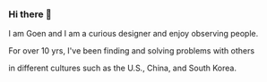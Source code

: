 ### Hi there 👋
I am Goen and I am a curious designer and enjoy observing people. 

For over 10 yrs, I've been finding and solving problems with others 

in different cultures such as the U.S., China, and South Korea.


<!--
**gogogoen/gogogoen** is a ✨ _special_ ✨ repository because its `README.md` (this file) appears on your GitHub profile.

Here are some ideas to get you started:

- 🔭 I’m currently working on ...
- 🌱 I’m currently learning ...
- 👯 I’m looking to collaborate on ...
- 🤔 I’m looking for help with ...
- 💬 Ask me about ...
- 📫 How to reach me: ...
- 😄 Pronouns: ...
- ⚡ Fun fact: ...
-->
